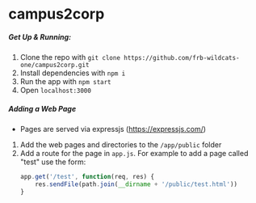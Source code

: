 # campus2corp
##### Get Up & Running:
1. Clone the repo with `git clone https://github.com/frb-wildcats-one/campus2corp.git`
2. Install dependencies with `npm i`
3. Run the app with `npm start`
4. Open `localhost:3000`

##### Adding a Web Page
- Pages are served via expressjs (https://expressjs.com/)
1. Add the web pages and directories to the `/app/public` folder
2. Add a route for the page in `app.js`. For example to add a page called "test" use the form:
    ``` javascript
    app.get('/test', function(req, res) {
        res.sendFile(path.join(__dirname + '/public/test.html'))  
    }
    ```
